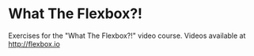 # What The Flexbox?!

Exercises for the "What The Flexbox?!" video course. Videos available at <http://flexbox.io>
